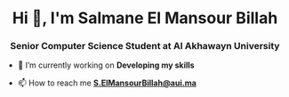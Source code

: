 <h1 align="center">Hi 👋, I'm Salmane El Mansour Billah</h1>
<h3 align="center">Senior Computer Science Student at Al Akhawayn University</h3>



- 🔭 I’m currently working on **Developing my skills**

- 📫 How to reach me **S.ElMansourBillah@aui.ma**


